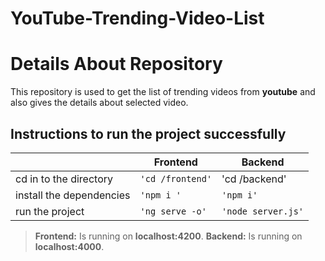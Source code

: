 # YouTube-Trending-Video-List

# Details About Repository 

This repository is used to get the list of trending videos from **youtube** and also gives the details about selected video.

## Instructions to run the project successfully
|                |Frontend                          |Backend                         |
|----------------|-------------------------------|-----------------------------|
|cd in to the directory|`'cd /frontend'`            |'cd /backend'            |
|install the dependencies          |`'npm i '`            |`'npm i'`            |
|run the project         |`'ng serve -o'`|`'node server.js'`|



> **Frontend:** Is running on **localhost:4200**.
> **Backend:**  Is running on **localhost:4000**.

